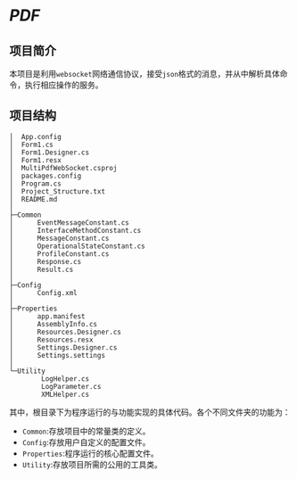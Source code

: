 ﻿# _PDF_

## 项目简介

本项目是利用`websocket`网络通信协议，接受`json`格式的消息，并从中解析具体命令，执行相应操作的服务。

## 项目结构

```shell
│  App.config
│  Form1.cs
│  Form1.Designer.cs
│  Form1.resx
│  MultiPdfWebSocket.csproj
│  packages.config
│  Program.cs
│  Project_Structure.txt
│  README.md
│  
├─Common
│      EventMessageConstant.cs
│      InterfaceMethodConstant.cs
│      MessageConstant.cs
│      OperationalStateConstant.cs
│      ProfileConstant.cs
│      Response.cs
│      Result.cs
│      
├─Config
│      Config.xml
│      
├─Properties
│      app.manifest
│      AssemblyInfo.cs
│      Resources.Designer.cs
│      Resources.resx
│      Settings.Designer.cs
│      Settings.settings
│      
└─Utility
        LogHelper.cs
        LogParameter.cs
        XMLHelper.cs
```

其中，根目录下为程序运行的与功能实现的具体代码。各个不同文件夹的功能为：

- `Common`:存放项目中的常量类的定义。
- `Config`:存放用户自定义的配置文件。
- `Properties`:程序运行的核心配置文件。
- `Utility`:存放项目所需的公用的工具类。